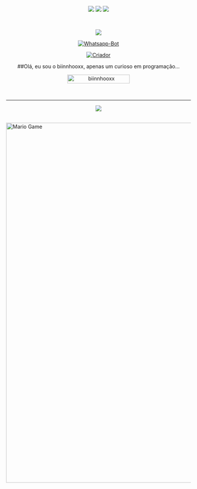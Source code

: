 <p align = "center">
  <img src = "https://img.shields.io/badge/-JavaScript-black?style=flat-square&logo=javascript" />
  <img src = "https://img.shields.io/badge/-Node.js-black?style=flat-square&logo=Node.js" />
  <img src = "https://img.shields.io/badge/-GitHub-black?style=flat-square&logo=github" /> <br>
</p>

<br>
<p align = "center">
<img src = "https://github.com/TheDudeThatCode/TheDudeThatCode/blob/master/Assets/Designer.gif width="50">
<p align = "center">
<a href="#"> <img title = "Whatsapp-Bot" src = "https://img.shields.io/badge/Whatsapp--Bot Para Termux-black? colorA = red & style = for-the-badge "> </a>
</p>
<p align = "center">
<a href="https://github.com/biinnhooxx"> <img title = "Criador" src = "https://img.shields.io/badge/Criador-biinnhooxx-cyan.svg?style=for- the-badge & logo = github "> </a>
</p>
<p align = "center">
##Olá, eu sou o biinnhooxx, apenas um curioso em programação...

<p align = "center"> <a href="Manish"> <img width = "170px" height = "24" src = "https://komarev.com/ghpvc/?username=biinnhooxx&label=Visitantes&color=green&style= quadrado plano "alt =" biinnhooxx "/> </a> </p> <br> 
    
___


<p align = "center">
  <a href="https://github.com/biinnhooxx"> <img src = "https://github-readme-stats.vercel.app/api?username=biinnhooxx&theme=tokyonight&show_icons=true" /> </ a >
</p>

<br>

<img src="https://github.com/TheDudeThatCode/TheDudeThatCode/blob/master/Assets/Mario_Gameplay.gif" alt="Mario Game" width="980">
  

